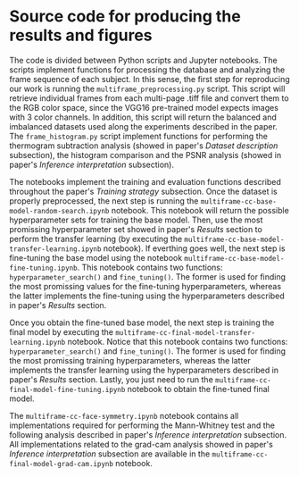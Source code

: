 # Source code for producing the results and figures

The code is divided between Python scripts and Jupyter notebooks. The scripts implement functions for processing the database and analyzing the frame sequence of each subject. In this sense, the first step for reproducing our work is running the `multiframe_preprocessing.py` script. This script will retrieve individual frames from each multi-page .tiff file and convert them to the RGB color space, since the VGG16 pre-trained model expects images with 3 color channels. In addition, this script will return the balanced and imbalanced datasets used along the experiments described in the paper. The `frame_histogram.py` script implement functions for performing the thermogram subtraction analysis (showed in paper's *Dataset description* subsection), the histogram comparison and the PSNR analysis (showed in paper's *Inference interpretation* subsection).

The notebooks implement the training and evaluation functions described throughout the paper's *Training strategy* subsection. Once the dataset is properly preprocessed, the next step is running the `multiframe-cc-base-model-random-search.ipynb` notebook. This notebook will return the possible hyperparameter sets for training the base model. Then, use the most promissing hyperparameter set showed in paper's *Results* section to perform the transfer learning (by executing the `multiframe-cc-base-model-transfer-learning.ipynb` notebook). If everthing goes well, the next step is fine-tuning the base model using the notebook `multiframe-cc-base-model-fine-tuning.ipynb`. This notebook contains two functions: `hyperparameter_search()` and `fine_tuning()`. The former is used for finding the most promissing values for the fine-tuning hyperparameters, whereas the latter implements the fine-tuning using the hyperparameters described in paper's *Results* section.

Once you obtain the fine-tuned base model, the next step is training the final model by executing the `multiframe-cc-final-model-transfer-learning.ipynb` notebook. Notice that this notebook contains two functions: `hyperparameter_search()` and `fine_tuning()`. The former is used for finding the most promissing training hyperparameters, whereas the latter implements the transfer learning using the hyperparameters described in paper's *Results* section. Lastly, you just need to run the `multiframe-cc-final-model-fine-tuning.ipynb` notebook to obtain the fine-tuned final model.

The `multiframe-cc-face-symmetry.ipynb` notebook contains all implementations required for performing the Mann-Whitney test and the following analysis described in paper's *Inference interpretation* subsection. All implementations related to the grad-cam analysis showed in paper's *Inference interpretation* subsection are available in the `multiframe-cc-final-model-grad-cam.ipynb` notebook.

